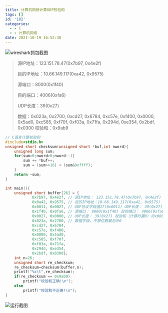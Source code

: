 ```yaml
---
title: 计算机网络计算UDP校验和
tags: []
id: '182'
categories:
  - - C
  - - 计算机网络
date: 2021-10-19 16:52:38
---
```


![wireshark抓包截图](http://blog.zhuanjie.ltd/img/uploads/2021/10/image-6.png)



>  源IP地址：123.151.78.47(0x7b97, 0x4e2f)
>
> 目的IP地址：10.66.149.117(0xa42, 0x9575)
>
> 源端口：8000(0x1f40)
>
> 目的端口：4006(0xfa6)
>
> UDP长度：39(0x27)
>
> 数据：0x023a, 0x2700, 0xcd27, 0x6784, 0xc57e, 0xf400, 0x0000, 0x5ad0, 0xc585, 0xf70f, 0xf03a, 0x71fa, 0x294d, 0xe354, 0x2bdf, 0x0300 校验和：0x9ab9

```c
// C语言计算校验和
#include<stdio.h>
unsigned short checksum(unsigned short *buf,int nword){
    unsigned long sum;
    for(sum=0;nword>0;nword--){
        sum += *buf++;
        sum = (sum>>16) + (sum&0xffff);
    }
    return ~sum;
}

int main(){
    unsigned short buffer[26] = {
            0x7b97, 0x4e2f, // 源IP地址： 123.151.78.47(0x7b97, 0x4e2f)
            0x0a42, 0x9575, // 目的IP地址：10.66.149.117(0xa42, 0x9575)
            0x0011, 0x0027, // UDP协议字段值17(0x0011) UDP长度： 39(0x27)
            0x1f40, 0x0fa6, // 源端口： 8000(0x1f40) 目的端口： 4006(0xfa6)
            0x0027, 0x0000, // UDP长度： 39(0x27) 校验和（计算时置0）（0x0000） 
            0x023a, 0x2700, // 数据字段，不够位数最后补0 
            0xcd27, 0x6784,
            0xc57e, 0xf400,
            0x0000, 0x5ad0,
            0xc585, 0xf70f,
            0xf03a, 0x71fa,
            0x294d, 0xe354,
            0x2bdf, 0x0300};
    int n=26;
    unsigned short re_checksum;
    re_checksum=checksum(buffer,n);
    printf("%x\t",re_checksum);
    if(re_checksum == 0x9ab9)
        printf("校验和正确!\n");
    else
        printf("校验和不正确!\n");
} 
```



![运行截图](http://blog.zhuanjie.ltd/img/uploads/2021/10/image-8.png)

